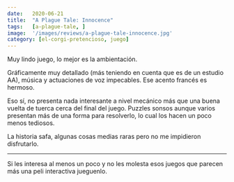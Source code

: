 ```yaml
---
date:   2020-06-21
title:  "A Plague Tale: Innocence"
tags:   [a-plague-tale, ]
image:  '/images/reviews/a-plague-tale-innocence.jpg'
category: [el-corgi-pretencioso, juego]
---
```

Muy lindo juego, lo mejor es la ambientación.

Gráficamente muy detallado (más teniendo en cuenta que es de un estudio AA), música y actuaciones de voz impecables. Ese acento francés es hermoso.

Eso sí, no presenta nada interesante a nivel mecánico más que una buena vuelta de tuerca cerca del final del juego. Puzzles sonsos aunque varios presentan más de una forma para resolverlo, lo cual los hacen un poco menos tediosos.

La historia safa, algunas cosas medias raras pero no me impidieron disfrutarlo.

<hr>

Si les interesa al menos un poco y no les molesta esos juegos que parecen más una peli interactiva jueguenlo.
